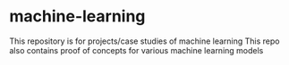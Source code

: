 # machine-learning
This repository is for projects/case studies of machine learning
This repo also contains proof of concepts for various machine learning models
